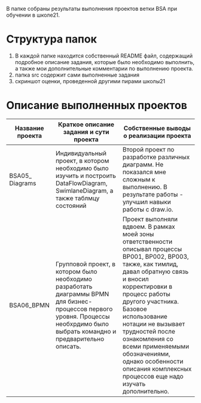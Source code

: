 В папке собраны результаты выполнения проектов ветки BSA при обучении в школе21.

# Структура папок
1. В каждой папке находится собственный README файл, содержащий подробное описание задания, которые было необходимо выполнить, а также мои дополнительные комментарии по выполнению проекта.
2. папка src содержит сами выполненные задания
3. скриншот оценки, проведенной другими пирами школы21


# Описание выполненных проектов

|Название проекта|Краткое описание задания и сути проекта| Собственные выводы о реализации проекта|
|----------------|---------------------------------------|----------------|
| BSA05_ Diagrams| Индивидуальный проект, в котором необходимо было изучить и построить DataFlowDiagram, SwimlaneDiagram, а также таблмцу состояний| Второй проект по разработке различных диаграмм. Не показался мне сложным к выполнению. В результате работы - улучшил навыки работы с draw.io. |
 | BSA06_BPMN| Групповой проект, в котором было необходимо разработать диаграммы BPMN для бизнес-процессов первого уровня. Процессы необхрдимо было выбрать командно и предварительно описать. | Проект выполняли вдвоем. В рамках моей зоны ответственности описывал процессы BP001, BP002, BP003, также, как тимлид, давал обратную связь и вносил корректировки в процесс работы другого участника. Базовое использование нотации не вызывает трудностей после ознакомления со всеми применяемыми обозначениями, однако особенности описания комплексных процессов еще надо изучать дополнительно.|

